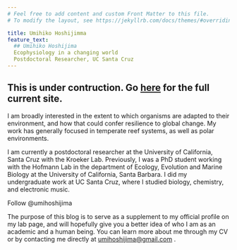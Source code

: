 ```yaml
---
# Feel free to add content and custom Front Matter to this file.
# To modify the layout, see https://jekyllrb.com/docs/themes/#overriding-theme-defaults

title: Umihiko Hoshijimma
feature_text: 
  ## Umihiko Hoshijima
  Ecophysiology in a changing world
  Postdoctoral Researcher, UC Santa Cruz
---
```


## This is under contruction. Go [here](www.hoshijima.org) for the full current site. 

I am broadly interested in the extent to which organisms are adapted to their environment, and how that could confer resilience to global change. My work has generally focused in temperate reef systems, as well as polar environments.

I am currently a postdoctoral researcher at the University of California, Santa Cruz with the Kroeker Lab. Previously, I was a PhD student working with the Hofmann Lab in the department of Ecology, Evolution and Marine Biology at the University of California, Santa Barbara. I did my undergraduate work at UC Santa Cruz, where I studied biology, chemistry, and electronic music.

Follow @umihoshijima

The purpose of this blog is to serve as a supplement to my official profile on my lab page, and will hopefully give you a better idea of who I am as an academic and a human being. You can learn more about me through my CV or by contacting me directly at <umihoshijima@gmail.com> .